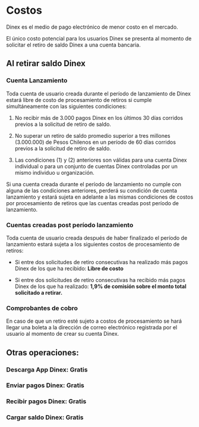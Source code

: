 # Costos

Dinex es el medio de pago electrónico de menor costo en el mercado.

El único costo potencial para los usuarios Dinex se presenta al momento de solicitar el retiro de saldo Dinex a una cuenta bancaria.

## Al retirar saldo Dinex

### Cuenta Lanzamiento

Toda cuenta de usuario creada durante el período de lanzamiento de Dinex estará libre de costo de procesamiento de retiros si cumple simultáneamente con las siguientes condiciones:

  1. No recibir más de 3.000 pagos Dinex en los últimos 30 días corridos previos a la solicitud de retiro de saldo.
  
  2. No superar un retiro de saldo promedio superior a tres millones (3.000.000) de Pesos Chilenos en un período de 60 días corridos previos a la solicitud de retiro de saldo.
  
  3. Las condiciones (1) y (2) anteriores son válidas para una cuenta Dinex individual o para un conjunto de cuentas Dinex controladas por un mismo individuo u organización.
    
Si una cuenta creada durante el período de lanzamiento no cumple con alguna de las condiciones anteriores, perderá su condición de cuenta lanzamiento y estará sujeta en adelante a las mismas condiciones de costos por procesamiento de retiros que las cuentas creadas post período de lanzamiento.

### Cuentas creadas post período lanzamiento

Toda cuenta de usuario creada después de haber finalizado el período de lanzamiento estará sujeta a los siguientes costos de procesamiento de retiros:

- Si entre dos solicitudes de retiro consecutivas ha realizado más pagos Dinex de los que ha recibido: **Libre de costo**

- Si entre dos solicitudes de retiro consecutivas ha recibido más pagos Dinex de los que ha realizado: **1,9% de comisión sobre el monto total solicitado a retirar.**

### Comprobantes de cobro

En caso de que un retiro esté sujeto a costos de procesamiento se hará llegar una boleta a la dirección de correo electrónico registrada por el usuario al momento de crear su cuenta Dinex.

## Otras operaciones:

### Descarga App Dinex: **Gratis**

### Enviar pagos Dinex: **Gratis**

### Recibir pagos Dinex: **Gratis**

### Cargar saldo Dinex: **Gratis**
